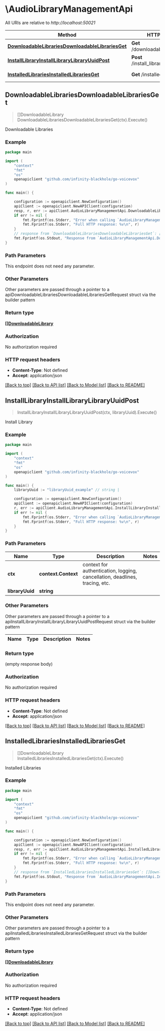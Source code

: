 # \AudioLibraryManagementApi

All URIs are relative to *http://localhost:50021*

Method | HTTP request | Description
------------- | ------------- | -------------
[**DownloadableLibrariesDownloadableLibrariesGet**](AudioLibraryManagementApi.md#DownloadableLibrariesDownloadableLibrariesGet) | **Get** /downloadable_libraries | Downloadable Libraries
[**InstallLibraryInstallLibraryLibraryUuidPost**](AudioLibraryManagementApi.md#InstallLibraryInstallLibraryLibraryUuidPost) | **Post** /install_library/{library_uuid} | Install Library
[**InstalledLibrariesInstalledLibrariesGet**](AudioLibraryManagementApi.md#InstalledLibrariesInstalledLibrariesGet) | **Get** /installed_libraries | Installed Libraries



## DownloadableLibrariesDownloadableLibrariesGet

> []DownloadableLibrary DownloadableLibrariesDownloadableLibrariesGet(ctx).Execute()

Downloadable Libraries



### Example

```go
package main

import (
    "context"
    "fmt"
    "os"
    openapiclient "github.com/infinity-blackhole/go-voicevox"
)

func main() {

    configuration := openapiclient.NewConfiguration()
    apiClient := openapiclient.NewAPIClient(configuration)
    resp, r, err := apiClient.AudioLibraryManagementApi.DownloadableLibrariesDownloadableLibrariesGet(context.Background()).Execute()
    if err != nil {
        fmt.Fprintf(os.Stderr, "Error when calling `AudioLibraryManagementApi.DownloadableLibrariesDownloadableLibrariesGet``: %v\n", err)
        fmt.Fprintf(os.Stderr, "Full HTTP response: %v\n", r)
    }
    // response from `DownloadableLibrariesDownloadableLibrariesGet`: []DownloadableLibrary
    fmt.Fprintf(os.Stdout, "Response from `AudioLibraryManagementApi.DownloadableLibrariesDownloadableLibrariesGet`: %v\n", resp)
}
```

### Path Parameters

This endpoint does not need any parameter.

### Other Parameters

Other parameters are passed through a pointer to a apiDownloadableLibrariesDownloadableLibrariesGetRequest struct via the builder pattern


### Return type

[**[]DownloadableLibrary**](DownloadableLibrary.md)

### Authorization

No authorization required

### HTTP request headers

- **Content-Type**: Not defined
- **Accept**: application/json

[[Back to top]](#) [[Back to API list]](../README.md#documentation-for-api-endpoints)
[[Back to Model list]](../README.md#documentation-for-models)
[[Back to README]](../README.md)


## InstallLibraryInstallLibraryLibraryUuidPost

> InstallLibraryInstallLibraryLibraryUuidPost(ctx, libraryUuid).Execute()

Install Library



### Example

```go
package main

import (
    "context"
    "fmt"
    "os"
    openapiclient "github.com/infinity-blackhole/go-voicevox"
)

func main() {
    libraryUuid := "libraryUuid_example" // string | 

    configuration := openapiclient.NewConfiguration()
    apiClient := openapiclient.NewAPIClient(configuration)
    r, err := apiClient.AudioLibraryManagementApi.InstallLibraryInstallLibraryLibraryUuidPost(context.Background(), libraryUuid).Execute()
    if err != nil {
        fmt.Fprintf(os.Stderr, "Error when calling `AudioLibraryManagementApi.InstallLibraryInstallLibraryLibraryUuidPost``: %v\n", err)
        fmt.Fprintf(os.Stderr, "Full HTTP response: %v\n", r)
    }
}
```

### Path Parameters


Name | Type | Description  | Notes
------------- | ------------- | ------------- | -------------
**ctx** | **context.Context** | context for authentication, logging, cancellation, deadlines, tracing, etc.
**libraryUuid** | **string** |  | 

### Other Parameters

Other parameters are passed through a pointer to a apiInstallLibraryInstallLibraryLibraryUuidPostRequest struct via the builder pattern


Name | Type | Description  | Notes
------------- | ------------- | ------------- | -------------


### Return type

 (empty response body)

### Authorization

No authorization required

### HTTP request headers

- **Content-Type**: Not defined
- **Accept**: application/json

[[Back to top]](#) [[Back to API list]](../README.md#documentation-for-api-endpoints)
[[Back to Model list]](../README.md#documentation-for-models)
[[Back to README]](../README.md)


## InstalledLibrariesInstalledLibrariesGet

> []DownloadableLibrary InstalledLibrariesInstalledLibrariesGet(ctx).Execute()

Installed Libraries



### Example

```go
package main

import (
    "context"
    "fmt"
    "os"
    openapiclient "github.com/infinity-blackhole/go-voicevox"
)

func main() {

    configuration := openapiclient.NewConfiguration()
    apiClient := openapiclient.NewAPIClient(configuration)
    resp, r, err := apiClient.AudioLibraryManagementApi.InstalledLibrariesInstalledLibrariesGet(context.Background()).Execute()
    if err != nil {
        fmt.Fprintf(os.Stderr, "Error when calling `AudioLibraryManagementApi.InstalledLibrariesInstalledLibrariesGet``: %v\n", err)
        fmt.Fprintf(os.Stderr, "Full HTTP response: %v\n", r)
    }
    // response from `InstalledLibrariesInstalledLibrariesGet`: []DownloadableLibrary
    fmt.Fprintf(os.Stdout, "Response from `AudioLibraryManagementApi.InstalledLibrariesInstalledLibrariesGet`: %v\n", resp)
}
```

### Path Parameters

This endpoint does not need any parameter.

### Other Parameters

Other parameters are passed through a pointer to a apiInstalledLibrariesInstalledLibrariesGetRequest struct via the builder pattern


### Return type

[**[]DownloadableLibrary**](DownloadableLibrary.md)

### Authorization

No authorization required

### HTTP request headers

- **Content-Type**: Not defined
- **Accept**: application/json

[[Back to top]](#) [[Back to API list]](../README.md#documentation-for-api-endpoints)
[[Back to Model list]](../README.md#documentation-for-models)
[[Back to README]](../README.md)

